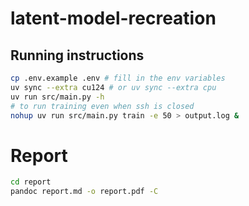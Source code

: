 # latent-model-recreation

## Running instructions

```bash
cp .env.example .env # fill in the env variables
uv sync --extra cu124 # or uv sync --extra cpu
uv run src/main.py -h
# to run training even when ssh is closed
nohup uv run src/main.py train -e 50 > output.log &
```

# Report

```bash
cd report
pandoc report.md -o report.pdf -C
```
